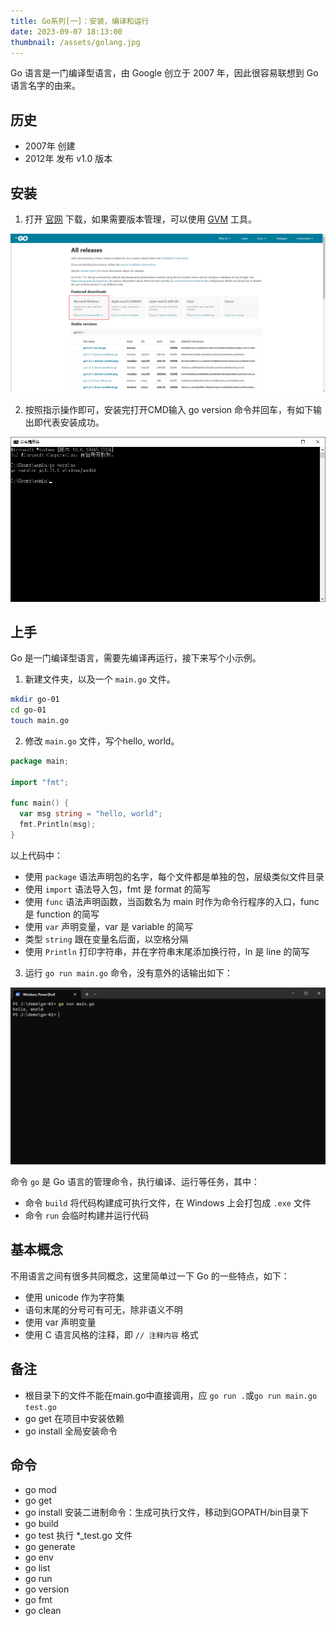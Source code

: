 ```yaml
---
title: Go系列[一]：安装，编译和运行
date: 2023-09-07 18:13:00
thumbnail: /assets/golang.jpg
---
```


Go 语言是一门编译型语言，由 Google 创立于 2007 年，因此很容易联想到 Go 语言名字的由来。

## 历史

- 2007年 创建
- 2012年 发布 v1.0 版本

## 安装

1. 打开 [官网](https://golang.google.cn/dl/) 下载，如果需要版本管理，可以使用 [GVM](https://github.com/moovweb/gvm) 工具。

![](./image-go-dl.png)

2. 按照指示操作即可，安装完打开CMD输入 go version 命令并回车，有如下输出即代表安装成功。

![](./image-go-version.png)

## 上手

Go 是一门编译型语言，需要先编译再运行，接下来写个小示例。

1. 新建文件夹，以及一个 `main.go` 文件。

```bash
mkdir go-01
cd go-01
touch main.go
```

2. 修改 `main.go` 文件，写个hello, world。

```go
package main;

import "fmt";

func main() {
  var msg string = "hello, world";
  fmt.Println(msg);
}
```

以上代码中：

- 使用 `package` 语法声明包的名字，每个文件都是单独的包，层级类似文件目录
- 使用 `import` 语法导入包，fmt 是 format 的简写
- 使用 `func` 语法声明函数，当函数名为 main 时作为命令行程序的入口，func 是 function 的简写
- 使用 `var` 声明变量，var 是 variable 的简写
- 类型 `string` 跟在变量名后面，以空格分隔
- 使用 `Println` 打印字符串，并在字符串末尾添加换行符，ln 是 line 的简写

3. 运行 `go run main.go` 命令，没有意外的话输出如下：

![](./image-go-run.png)

命令 `go` 是 Go 语言的管理命令，执行编译、运行等任务，其中：

- 命令 `build` 将代码构建成可执行文件，在 Windows 上会打包成 `.exe` 文件
- 命令 `run` 会临时构建并运行代码

## 基本概念

不用语言之间有很多共同概念，这里简单过一下 Go 的一些特点，如下：

- 使用 unicode 作为字符集
- 语句末尾的分号可有可无，除非语义不明
- 使用 var 声明变量
- 使用 C 语言风格的注释，即 `// 注释内容` 格式

## 备注
- 根目录下的文件不能在main.go中直接调用，应 `go run .`或`go run main.go test.go`
- go get 在项目中安装依赖
- go install 全局安装命令

## 命令

- go mod
- go get
- go install 安装二进制命令：生成可执行文件，移动到GOPATH/bin目录下
- go build
- go test 执行 *_test.go 文件
- go generate
- go env
- go list
- go run
- go version
- go fmt
- go clean